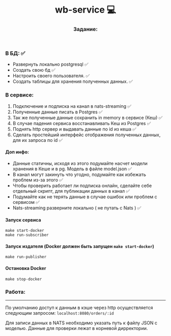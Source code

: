 <!DOCTYPE html>
<header>
    <h1>
        wb-service &#128187
    </h1>
    <h3>
        Задание:
    </h3>
</header>
<body>
    <h3>
        В БД: &#9989;
    </h3>
    <ul>
        <li>Развернуть локально postgresql &#9989;</li>
        <li>Создать свою бд &#9989;</li>
        <li>Настроить своего пользователя. &#9989;</li>
        <li>Создать таблицы для хранения полученных данных. &#9989;</li>
    </ul> 
    <h3>
        В сервисе:
    </h3>
    <ol>
        <li>Подключение и подписка на канал в nats-streaming &#9989;</li>
        <li>Полученные данные писать в Postgres &#9989;</li>
        <li>Так же полученные данные сохранить in memory в сервисе (Кеш) &#9989;</li>
        <li>В случае падения сервиса восстанавливать Кеш из Postgres &#9989;</li>
        <li>Поднять http сервер и выдавать данные по id из кеша &#9989;</li>
        <li>Сделать простейший интерфейс отображения полученных данных, для их запроса по id &#9989;</li>
    </ol>
    <h4>
        Доп инфо: 
    </h4>
    <ul>
        <li>Данные статичны, исходя из этого подумайте насчет модели хранения в Кеше и в pg. Модель в файле model.json &#9989;</li>
        <li>В канал могут закинуть что угодно, подумайте как избежать проблем из-за этого &#9989;</li>
        <li>Чтобы проверить работает ли подписка онлайн, сделайте себе отдельный скрипт, для публикации данных в канал &#9989;</li>
        <li>Подумайте как не терять данные в случае ошибок или проблем с сервисом &#9989;</li>
        <li>Nats-streaming разверните локально ( не путать с Nats ) &#9989;</li>
    </ul>
</body>

#### Запуск сервиса
```shell
make start-docker
make run-subscriber
```
#### Запуск издателя (Docker должен быть запущен `make start-docker`)
```shell
make run-publisher
```
#### Остановка Docker
```shell
make stop-docker
```

### Работа:
___

По умолчанию доступ к данным в кэше через http осуществляется следующим запросом:
`localhost:8080/orders/:id`

Для записи данных в NATS необходимо указать путь к файлу JSON с моделью. Данные для проверки лежат в корневой дирректории.